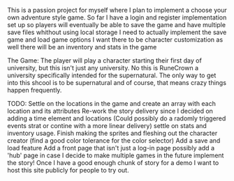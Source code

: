 This is a passion project for myself where I plan to implement a choose your own adventure style game.
So far I have a login and register implementation set up so players will eventually be able to save the game and have multiple save files whithout using local storage
I need to actually implement the save game and load game options
I want there to be character customization as well
there will be an inventory and stats in the game

The Game:
The player will play a character starting their first day of university, but this isn't just any university.
No this is RuneCrown a university specifically intended for the supernatural.
The only way to get into this shcool is to be supernatural and of course, that means crazy things happen frequently.

TODO:
Settle on the locations in the game and create an array with each location and its attributes
Re-work the story delivery since I decided on adding a time element and locations
  (Could possibly do a radomly triggered events strat or contine with a more linear delivery)
settle on stats and inventory usage.
Finish making the sprites and fleshing out the character creator (find a good color tolerance for the color selector)
Add a save and load feature
Add a front page that isn't just a log-in page
possibly add a 'hub' page in case I decide to make multiple games in the future
implement the story! 
Once I have a good enough chunk of story for a demo I want to host this site publicly for people to try out.
